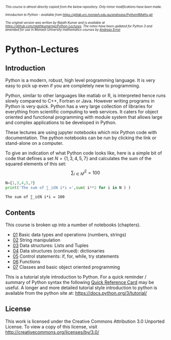 <small><small><i>
This course is almost directly copied from the below repository. Only minor modifications have been made.

Introduction to Python - available from https://gitlab.erc.monash.edu.au/andrease/Python4Maths.git

The original version was written by Rajath Kumar and is available at https://github.com/rajathkumarmp/Python-Lectures.
The notes have been updated for Python 3 and amended for use in Monash University mathematics courses by [Andreas Ernst](http://users.monash.edu.au/~andreas)
</small></small></i>

# Python-Lectures

## Introduction

Python is a modern, robust, high level programming language. It is very easy to pick up even if you are completely new to programming.

Python, similar to other languages like matlab or R, is interpreted hence runs slowly compared to C++, Fortran or Java. However writing programs in Python is very quick. Python has a very large collection of libraries for everything from scientific computing to web services. It caters for object oriented and functional programming with module system that allows large and complex applications to be developed in Python.

These lectures are using jupyter notebooks which mix Python code with documentation. The python notebooks can be run by clicking the link or stand-alone on a computer.

To give an indication of what Python code looks like, here is a simple bit of code that defines a set $N=\{1,3,4,5,7\}$ and calculates the sum of the squared elements of this set: $$\sum_{i\in N} i^2=100$$


```python
N={1,3,4,5,7}
print('The sum of ∑_i∈N i*i =',sum( i**2 for i in N ) )
```

    The sum of ∑_i∈N i*i = 100


## Contents

This course is broken up into a number of notebooks (chapters).

* [01](https://mybinder.org/v2/gh/Data-to-Knowledge/Hydrosoc-python-2018.git/master?filepath=jupyter%2FPython4Maths%2FIntro-to-Python%2F01.ipynb) Basic data types and operations (numbers, strings)
* [02](https://mybinder.org/v2/gh/Data-to-Knowledge/Hydrosoc-python-2018.git/master?filepath=jupyter%2FPython4Maths%2FIntro-to-Python%2F02.ipynb) String manipulation
* [03](https://mybinder.org/v2/gh/Data-to-Knowledge/Hydrosoc-python-2018.git/master?filepath=jupyter%2FPython4Maths%2FIntro-to-Python%2F03.ipynb) Data structures: Lists and Tuples
* [04](https://mybinder.org/v2/gh/Data-to-Knowledge/Hydrosoc-python-2018.git/master?filepath=jupyter%2FPython4Maths%2FIntro-to-Python%2F04.ipynb) Data structures (continued): dictionaries
* [05](https://mybinder.org/v2/gh/Data-to-Knowledge/Hydrosoc-python-2018.git/master?filepath=jupyter%2FPython4Maths%2FIntro-to-Python%2F05.ipynb) Control statements: if, for, while, try statements
* [06](https://mybinder.org/v2/gh/Data-to-Knowledge/Hydrosoc-python-2018.git/master?filepath=jupyter%2FPython4Maths%2FIntro-to-Python%2F06.ipynb) Functions
* [07](https://mybinder.org/v2/gh/Data-to-Knowledge/Hydrosoc-python-2018.git/master?filepath=jupyter%2FPython4Maths%2FIntro-to-Python%2F07.ipynb) Classes and basic object oriented programming


This is a tutorial style introduction to Python. For a quick reminder / summary of Python syntax the following [Quick Reference Card](http://www.cs.put.poznan.pl/csobaniec/software/python/py-qrc.html) may be useful. A longer and more detailed tutorial style introduction to python is available from the python site at: https://docs.python.org/3/tutorial/


## License
This work is licensed under the Creative Commons Attribution 3.0 Unported License. To view a copy of this license, visit http://creativecommons.org/licenses/by/3.0/
